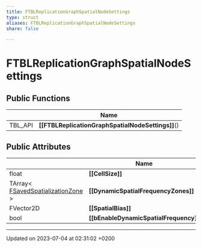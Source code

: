 ```yaml
---
title: FTBLReplicationGraphSpatialNodeSettings
type: struct
aliases: FTBLReplicationGraphSpatialNodeSettings
share: false

---
```


# FTBLReplicationGraphSpatialNodeSettings





## Public Functions

|                | Name           |
| -------------- | -------------- |
| TBL_API | **[[FTBLReplicationGraphSpatialNodeSettings]]**() |

## Public Attributes

|                | Name           |
| -------------- | -------------- |
| float | **[[CellSize]]**  |
| TArray< [FSavedSpatializationZone](/docs/SDK/Source/Classes/structFSavedSpatializationZone.md) > | **[[DynamicSpatialFrequencyZones]]**  |
| FVector2D | **[[SpatialBias]]**  |
| bool | **[[bEnableDynamicSpatialFrequency]]**  |

-------------------------------

Updated on 2023-07-04 at 02:31:02 +0200